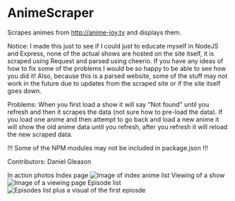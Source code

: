 # AnimeScraper
Scrapes animes from http://anime-joy.tv and displays them.

Notice:
I made this just to see if I could just to educate myself in NodeJS and Express, none of the actual shows are hosted on the site itself, it is scraped using Request and parsed using cheerio. If you have any ideas of how to fix some of the problems I would be so happy to be able to see how you did it! Also, because this is a parsed website, some of the stuff may not work in the future due to updates from the scraped site or if the site itself goes down.

Problems:
When you first load a show it will say "Not found" until you refresh and then it scrapes the data (not sure how to pre-load the data).
If you load one anime and then attempt to go back and load a new anime it will show the old anime data until you refresh, after you refresh it will reload the new scraped data.

!!! Some of the NPM modules may not be included in package.json !!!

Contributors:
Daniel Gleason

In action photos
Index page
![Image of index anime list](http://i.imgur.com/AMcQh8x.png)
Viewing of a show
![Image of a viewing page](http://i.imgur.com/oQcqr5L.png)
Episode list
![Episodes list plus a visual of the first epiosde](http://i.imgur.com/bKD5ejn.png)

